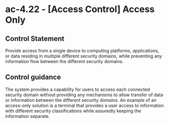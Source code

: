 # ac-4.22 - \[Access Control\] Access Only

## Control Statement

Provide access from a single device to computing platforms, applications, or data residing in multiple different security domains, while preventing any information flow between the different security domains.

## Control guidance

The system provides a capability for users to access each connected security domain without providing any mechanisms to allow transfer of data or information between the different security domains. An example of an access-only solution is a terminal that provides a user access to information with different security classifications while assuredly keeping the information separate.
